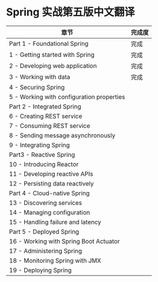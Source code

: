 # Spring 实战第五版中文翻译

| 章节 | 完成度 |
| --- | --- |
| Part 1 - Foundational Spring | 完成 |
| 1 - Getting started with Spring | 完成 |
| 2 - Developing web application | 完成 |
| 3 - Working with data | 完成 |
| 4 - Securing Spring |  |
| 5 - Working with configuration properties |  |
| Part 2 - Integrated Spring | |
| 6 - Creating REST service | |
| 7 - Consuming REST service | |
| 8 - Sending message asynchronously | |
| 9 - Integrating Spring | |
| Part3 - Reactive Spring | |
| 10 - Introducing Reactor | |
| 11 - Developing reactive APIs | |
| 12 - Persisting data reactively | |
| Part 4 - Cloud-native Spring | |
| 13 - Discovering services | |
| 14 - Managing configuration | |
| 15 - Handling failure and latency | |
| Part 5 - Deployed Spring | |
| 16 - Working with Spring Boot Actuator | |
| 17 - Administering Spring | |
| 18 - Monitoring Spring with JMX | |
| 19 - Deploying Spring | |
